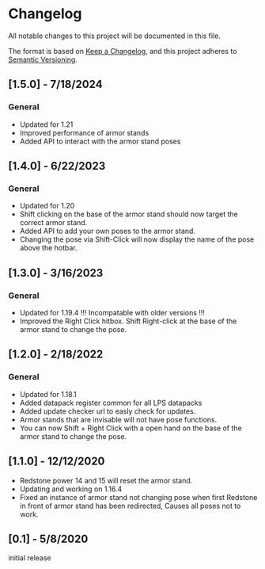 # Changelog

All notable changes to this project will be documented in this file.

The format is based on [Keep a Changelog](https://keepachangelog.com/en/1.0.0/), and this project adheres to [Semantic Versioning](https://semver.org/spec/v2.0.0.html).

## [1.5.0] - 7/18/2024

### General

- Updated for 1.21
- Improved performance of armor stands
- Added API to interact with the armor stand poses

## [1.4.0] - 6/22/2023

### General

- Updated for 1.20
- Shift clicking on the base of the armor stand should now target the correct armor stand.
- Added API to add your own poses to the armor stand.
- Changing the pose via Shift-Click will now display the name of the pose above the hotbar.

## [1.3.0] - 3/16/2023

### General

- Updated for 1.19.4 !!! Incompatable with older versions !!!
- Improved the Right Click hitbox. Shift Right-click at the base of the armor stand to change the pose.

## [1.2.0] - 2/18/2022

### General

- Updated for 1.18.1
- Added datapack register common for all LPS datapacks
- Added update checker url to easly check for updates.
- Armor stands that are invisable will not have pose functions.
- You can now Shift + Right Click with a open hand on the base of the armor stand to change the pose.

## [1.1.0] - 12/12/2020

- Redstone power 14 and 15 will reset the armor stand.
- Updating and working on 1.16.4
- Fixed an instance of armor stand not changing pose when first Redstone in front of armor stand has been redirected, Causes all poses not to work.

## [0.1] - 5/8/2020

initial release
